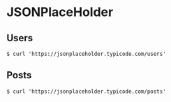 # JSONPlaceHolder

## Users

```
$ curl 'https://jsonplaceholder.typicode.com/users'
```

## Posts

```
$ curl 'https://jsonplaceholder.typicode.com/posts'
```
